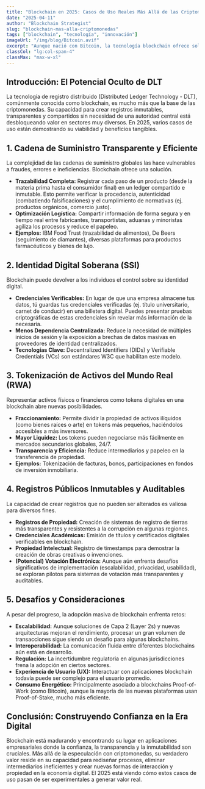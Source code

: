 ```yaml
---
title: "Blockchain en 2025: Casos de Uso Reales Más Allá de las Criptomonedas"
date: "2025-04-11"
author: "Blockchain Strategist"
slug: "blockchain-mas-alla-criptomonedas"
tags: ["blockchain", "tecnología", "innovación"]
imageUrl: "/img/blog/Bitcoin.avif"
excerpt: "Aunque nació con Bitcoin, la tecnología blockchain ofrece soluciones de confianza y transparencia para innumerables industrias. Exploramos aplicaciones prácticas que están ganando tracción en 2025."
classCol: "lg:col-span-4"
classMax: "max-w-xl"
---
```


## Introducción: El Potencial Oculto de DLT

La tecnología de registro distribuido (Distributed Ledger Technology - DLT), comúnmente conocida como blockchain, es mucho más que la base de las criptomonedas. Su capacidad para crear registros inmutables, transparentes y compartidos sin necesidad de una autoridad central está desbloqueando valor en sectores muy diversos. En 2025, varios casos de uso están demostrando su viabilidad y beneficios tangibles.

## 1. Cadena de Suministro Transparente y Eficiente

La complejidad de las cadenas de suministro globales las hace vulnerables a fraudes, errores e ineficiencias. Blockchain ofrece una solución.

* **Trazabilidad Completa:** Registrar cada paso de un producto (desde la materia prima hasta el consumidor final) en un ledger compartido e inmutable. Esto permite verificar la procedencia, autenticidad (combatiendo falsificaciones) y el cumplimiento de normativas (ej. productos orgánicos, comercio justo).
* **Optimización Logística:** Compartir información de forma segura y en tiempo real entre fabricantes, transportistas, aduanas y minoristas agiliza los procesos y reduce el papeleo.
* **Ejemplos:** IBM Food Trust (trazabilidad de alimentos), De Beers (seguimiento de diamantes), diversas plataformas para productos farmacéuticos y bienes de lujo.

## 2. Identidad Digital Soberana (SSI)

Blockchain puede devolver a los individuos el control sobre su identidad digital.

* **Credenciales Verificables:** En lugar de que una empresa almacene tus datos, tú guardas tus credenciales verificadas (ej. título universitario, carnet de conducir) en una billetera digital. Puedes presentar pruebas criptográficas de estas credenciales sin revelar más información de la necesaria.
* **Menos Dependencia Centralizada:** Reduce la necesidad de múltiples inicios de sesión y la exposición a brechas de datos masivas en proveedores de identidad centralizados.
* **Tecnologías Clave:** Decentralized Identifiers (DIDs) y Verifiable Credentials (VCs) son estándares W3C que habilitan este modelo.

## 3. Tokenización de Activos del Mundo Real (RWA)

Representar activos físicos o financieros como tokens digitales en una blockchain abre nuevas posibilidades.

* **Fraccionamiento:** Permite dividir la propiedad de activos ilíquidos (como bienes raíces o arte) en tokens más pequeños, haciéndolos accesibles a más inversores.
* **Mayor Liquidez:** Los tokens pueden negociarse más fácilmente en mercados secundarios globales, 24/7.
* **Transparencia y Eficiencia:** Reduce intermediarios y papeleo en la transferencia de propiedad.
* **Ejemplos:** Tokenización de facturas, bonos, participaciones en fondos de inversión inmobiliaria.

## 4. Registros Públicos Inmutables y Auditables

La capacidad de crear registros que no pueden ser alterados es valiosa para diversos fines.

* **Registros de Propiedad:** Creación de sistemas de registro de tierras más transparentes y resistentes a la corrupción en algunas regiones.
* **Credenciales Académicas:** Emisión de títulos y certificados digitales verificables en blockchain.
* **Propiedad Intelectual:** Registro de timestamps para demostrar la creación de obras creativas o invenciones.
* **(Potencial) Votación Electrónica:** Aunque aún enfrenta desafíos significativos de implementación (escalabilidad, privacidad, usabilidad), se exploran pilotos para sistemas de votación más transparentes y auditables.

## 5. Desafíos y Consideraciones

A pesar del progreso, la adopción masiva de blockchain enfrenta retos:

* **Escalabilidad:** Aunque soluciones de Capa 2 (Layer 2s) y nuevas arquitecturas mejoran el rendimiento, procesar un gran volumen de transacciones sigue siendo un desafío para algunas blockchains.
* **Interoperabilidad:** La comunicación fluida entre diferentes blockchains aún está en desarrollo.
* **Regulación:** La incertidumbre regulatoria en algunas jurisdicciones frena la adopción en ciertos sectores.
* **Experiencia de Usuario (UX):** Interactuar con aplicaciones blockchain todavía puede ser complejo para el usuario promedio.
* **Consumo Energético:** Principalmente asociado a blockchains Proof-of-Work (como Bitcoin), aunque la mayoría de las nuevas plataformas usan Proof-of-Stake, mucho más eficiente.

## Conclusión: Construyendo Confianza en la Era Digital

Blockchain está madurando y encontrando su lugar en aplicaciones empresariales donde la confianza, la transparencia y la inmutabilidad son cruciales. Más allá de la especulación con criptomonedas, su verdadero valor reside en su capacidad para rediseñar procesos, eliminar intermediarios ineficientes y crear nuevas formas de interacción y propiedad en la economía digital. El 2025 está viendo cómo estos casos de uso pasan de ser experimentales a generar valor real.